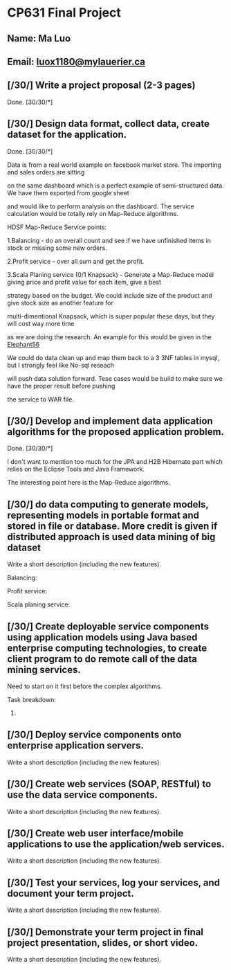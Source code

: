 # CP631 Final Project

## Name: Ma Luo
## Email: luox1180@mylauerier.ca

## [/30/] Write a project proposal (2-3 pages)

Done. [30/30/*]

## [/30/] Design data format, collect data, create dataset for the application.

Done. [30/30/*]

Data is from a real world example on facebook market store.  The importing and sales orders are sitting

on the same dashboard which is a perfect example of semi-structured data.  We have them exported from google sheet

and would like to perform analysis on the dashboard.  The service calculation would be totally rely on Map-Reduce algorithms.

HDSF Map-Reduce Service points:

1.Balancing - do an overall count and see if we have unfinished items in stock or missing some new orders.

2.Profit service - over all sum and get the profit.

3.Scala Planing service (0/1 Knapsack) - Generate a Map-Reduce model giving price and profit value for each item, give a best

strategy based on the budget.  We could include size of the product and give stock size as another feature for

multi-dimentional Knapsack, which is super popular these days, but they will cost way more time

as we are doing the research.  An example for this would be given in the [Elephant56](https://github.com/pasqualesalza/elephant56)

We could do data clean up and map them back to a 3 3NF tables in mysql, but I strongly feel like No-sql reseach

will push data solution forward.  Tese cases would be build to make sure we have the proper result before pushing

the service to WAR file.

## [/30/] Develop and implement data application algorithms for the proposed application problem.

Done. [30/30/*]

I don't want to mention too much for the JPA and H2B Hibernate part which relies on the Eclipse Tools and Java Framework.

The interesting point here is the Map-Reduce algorithms.

## [/30/] do data computing to generate models, representing models in portable format and stored in file or database. More credit is given if distributed approach is used data mining of big dataset

Write a short description (including the new features).

Balancing:

Profit service:

Scala planing service:

## [/30/] Create deployable service components using application models using Java based enterprise computing technologies, to create client program to do remote call of the data mining services.

Need to start on it first before the complex algorithms.

Task breakdown:

1.

## [/30/] Deploy service components onto enterprise application servers.

Write a short description (including the new features).

## [/30/] Create web services (SOAP, RESTful) to use the data service components.

Write a short description (including the new features).

## [/30/] Create web user interface/mobile applications to use the application/web services.

Write a short description (including the new features).

## [/30/] Test your services, log your services, and document your term project.

Write a short description (including the new features).

## [/30/] Demonstrate your term project in final project presentation, slides, or short video.

Write a short description (including the new features).
